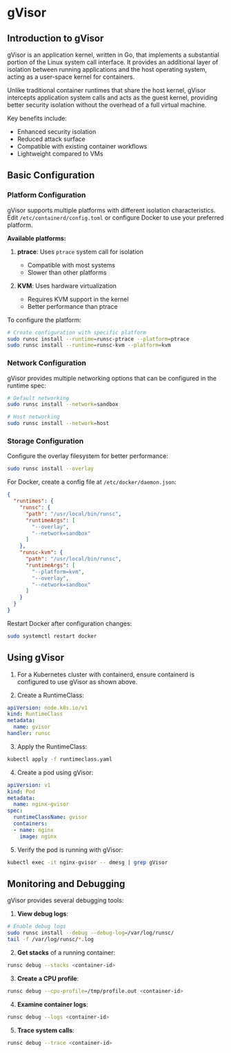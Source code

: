 # gVisor

## Introduction to gVisor

gVisor is an application kernel, written in Go, that implements a substantial portion of the Linux system call interface. It provides an additional layer of isolation between running applications and the host operating system, acting as a user-space kernel for containers.

Unlike traditional container runtimes that share the host kernel, gVisor intercepts application system calls and acts as the guest kernel, providing better security isolation without the overhead of a full virtual machine.

Key benefits include:
- Enhanced security isolation
- Reduced attack surface
- Compatible with existing container workflows
- Lightweight compared to VMs

## Basic Configuration

### Platform Configuration

gVisor supports multiple platforms with different isolation characteristics. Edit `/etc/containerd/config.toml` or configure Docker to use your preferred platform.

**Available platforms:**

1. **ptrace**: Uses `ptrace` system call for isolation
   - Compatible with most systems
   - Slower than other platforms

2. **KVM**: Uses hardware virtualization
   - Requires KVM support in the kernel
   - Better performance than ptrace

To configure the platform:

```bash
# Create configuration with specific platform
sudo runsc install --runtime=runsc-ptrace --platform=ptrace
sudo runsc install --runtime=runsc-kvm --platform=kvm
```

### Network Configuration

gVisor provides multiple networking options that can be configured in the runtime spec:

```bash
# Default networking
sudo runsc install --network=sandbox

# Host networking
sudo runsc install --network=host
```

### Storage Configuration

Configure the overlay filesystem for better performance:

```bash
sudo runsc install --overlay
```

For Docker, create a config file at `/etc/docker/daemon.json`:

```json
{
  "runtimes": {
    "runsc": {
      "path": "/usr/local/bin/runsc",
      "runtimeArgs": [
        "--overlay",
        "--network=sandbox"
      ]
    },
    "runsc-kvm": {
      "path": "/usr/local/bin/runsc",
      "runtimeArgs": [
        "--platform=kvm",
        "--overlay",
        "--network=sandbox"
      ]
    }
  }
}
```

Restart Docker after configuration changes:

```bash
sudo systemctl restart docker
```

## Using gVisor

1. For a Kubernetes cluster with containerd, ensure containerd is configured to use gVisor as shown above.

2. Create a RuntimeClass:

```yaml
apiVersion: node.k8s.io/v1
kind: RuntimeClass
metadata:
  name: gvisor
handler: runsc
```

3. Apply the RuntimeClass:

```bash
kubectl apply -f runtimeclass.yaml
```

4. Create a pod using gVisor:

```yaml
apiVersion: v1
kind: Pod
metadata:
  name: nginx-gvisor
spec:
  runtimeClassName: gvisor
  containers:
  - name: nginx
    image: nginx
```

5. Verify the pod is running with gVisor:

```bash
kubectl exec -it nginx-gvisor -- dmesg | grep gVisor
```

## Monitoring and Debugging

gVisor provides several debugging tools:

1. **View debug logs**:

```bash
# Enable debug logs
sudo runsc install --debug --debug-log=/var/log/runsc/
tail -f /var/log/runsc/*.log
```

2. **Get stacks** of a running container:

```bash
runsc debug --stacks <container-id>
```

3. **Create a CPU profile**:

```bash
runsc debug --cpu-profile=/tmp/profile.out <container-id>
```

4. **Examine container logs**:

```bash
runsc debug --logs <container-id>
```

5. **Trace system calls**:

```bash
runsc debug --trace <container-id>
```